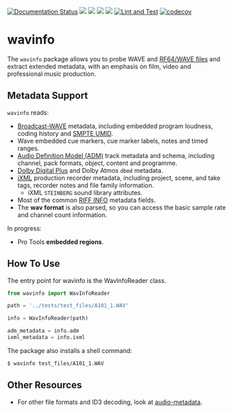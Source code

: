 [![Documentation Status](https://readthedocs.org/projects/wavinfo/badge/?version=latest)](https://wavinfo.readthedocs.io/en/latest/?badge=latest) ![](https://img.shields.io/github/license/iluvcapra/wavinfo.svg) ![](https://img.shields.io/pypi/pyversions/wavinfo.svg) [![](https://img.shields.io/pypi/v/wavinfo.svg)](https://pypi.org/project/wavinfo/) ![](https://img.shields.io/pypi/wheel/wavinfo.svg)
[![Lint and Test](https://github.com/iluvcapra/wavinfo/actions/workflows/python-package.yml/badge.svg)](https://github.com/iluvcapra/wavinfo/actions/workflows/python-package.yml)
[![codecov](https://codecov.io/gh/iluvcapra/wavinfo/branch/master/graph/badge.svg?token=9DZQfZENYv)](https://codecov.io/gh/iluvcapra/wavinfo)

# wavinfo

The `wavinfo` package allows you to probe WAVE and [RF64/WAVE files][eburf64] 
and extract extended metadata, with an emphasis on film, video and 
professional music production.


## Metadata Support

`wavinfo` reads:

* [Broadcast-WAVE][bext] metadata, including embedded program
  loudness, coding history and [SMPTE UMID][smpte_330m2011].
* Wave embedded cue markers, cue marker labels, notes and timed ranges.
* [Audio Definition Model (ADM)][adm] track metadata and schema, including 
  channel, pack formats, 
  object, content and programme.
* [Dolby Digital Plus][ebu3285s6] and Dolby Atmos `dbmd` metadata.
* [iXML][ixml] production recorder metadata, including project, scene, and 
  take tags, recorder notes and file family information.
  * iXML `STEINBERG` sound library attributes.
* Most of the common [RIFF INFO][info-tags] metadata fields.
* The __wav format__ is also parsed, so you can access the basic sample rate 
  and channel count information.

In progress:
* Pro Tools __embedded regions__.

[bext]:https://wavinfo.readthedocs.io/en/latest/scopes/bext.html
[smpte_330m2011]:https://wavinfo.readthedocs.io/en/latest/scopes/bext.html#wavinfo.wave_bext_reader.WavBextReader.umid
[adm]:https://wavinfo.readthedocs.io/en/latest/scopes/adm.html
[ebu3285s6]:https://wavinfo.readthedocs.io/en/latest/scopes/dolby.html
[ixml]:https://wavinfo.readthedocs.io/en/latest/scopes/ixml.html
[info-tags]:https://wavinfo.readthedocs.io/en/latest/scopes/info.html
[eburf64]:https://tech.ebu.ch/docs/tech/tech3306v1_1.pdf


## How To Use

The entry point for wavinfo is the WavInfoReader class.

```python
from wavinfo import WavInfoReader

path = '../tests/test_files/A101_1.WAV'

info = WavInfoReader(path)

adm_metadata = info.adm
ixml_metadata = info.ixml
```

The package also installs a shell command:

```sh
$ wavinfo test_files/A101_1.WAV
```

## Other Resources

* For other file formats and ID3 decoding, 
  look at [audio-metadata](https://github.com/thebigmunch/audio-metadata).

